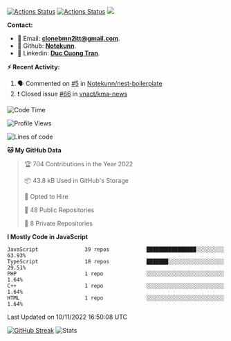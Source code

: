 [![Actions Status](https://github.com/Notekunn/Notekunn/workflows/wakatime-stats/badge.svg)](https://github.com/Notekunn/Notekunn/actions)
[![Actions Status](https://github.com/Notekunn/Notekunn/workflows/update-gh-activity/badge.svg)](https://github.com/Notekunn/Notekunn/actions)
![](https://visitor-badge.glitch.me/badge?page_id=notekunn.notekunn)

<!--![Notekunn](https://count.getloli.com/get/@notekunn)-->

<!--![Meme](https://media1.tenor.com/images/1c6140897565e34a4e98f618e220dc0d/tenor.gif)-->

<!--![Personal npm card](https://i.imgur.com/mi8nZo1.png)-->

**Contact:**

- 🐍 Email: **[clonebmn2itt@gmail.com](mailto:clonebmn2itt@gmail.com)**.
- 🐬 Github: **[Notekunn](https://github.com/Notekunn)**.
- 🐬 Linkedin: **[Duc Cuong Tran](https://www.linkedin.com/in/notekunn/)**.

**:zap: Recent Activity:**

<!--START_SECTION:activity-->
1. 🗣 Commented on [#5](https://github.com/Notekunn/nest-boilerplate/issues/5) in [Notekunn/nest-boilerplate](https://github.com/Notekunn/nest-boilerplate)
2. ❗️ Closed issue [#66](https://github.com/vnact/kma-news/issues/66) in [vnact/kma-news](https://github.com/vnact/kma-news)
<!--END_SECTION:activity-->

<!--START_SECTION:waka-->
![Code Time](http://img.shields.io/badge/Code%20Time-2%2C273%20hrs%2012%20mins-blue)

![Profile Views](http://img.shields.io/badge/Profile%20Views-2-blue)

![Lines of code](https://img.shields.io/badge/From%20Hello%20World%20I%27ve%20Written-350%20Thousand%20lines%20of%20code-blue)

**🐱 My GitHub Data** 

> 🏆 704 Contributions in the Year 2022
 > 
> 📦 43.8 kB Used in GitHub's Storage 
 > 
> 💼 Opted to Hire
 > 
> 📜 48 Public Repositories 
 > 
> 🔑 8 Private Repositories  
 > 
**I Mostly Code in JavaScript** 

```text
JavaScript               39 repos            ████████████████░░░░░░░░░   63.93% 
TypeScript               18 repos            ███████░░░░░░░░░░░░░░░░░░   29.51% 
PHP                      1 repo              ░░░░░░░░░░░░░░░░░░░░░░░░░   1.64% 
C++                      1 repo              ░░░░░░░░░░░░░░░░░░░░░░░░░   1.64% 
HTML                     1 repo              ░░░░░░░░░░░░░░░░░░░░░░░░░   1.64%

```



 Last Updated on 10/11/2022 16:50:08 UTC
<!--END_SECTION:waka-->
<!--START_SECTION:random-qoutes-->
<!--END_SECTION:random-qoutes-->

[![GitHub Streak](http://github-readme-streak-stats.herokuapp.com?user=notekunn&theme=radical&date_format=j%2Fn%5B%2FY%5D)](https://git.io/streak-stats)
![Stats](https://github-readme-stats.vercel.app/api?username=notekunn&show_icons=true&theme=radical&count_private=true)



